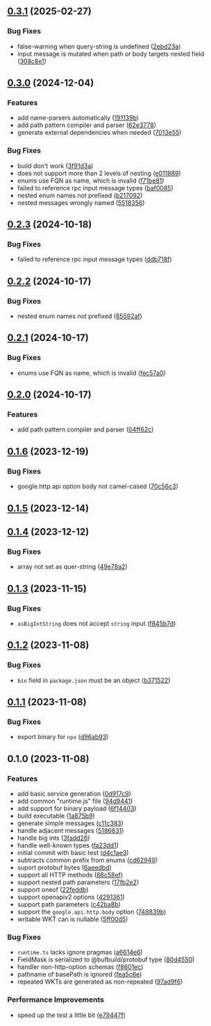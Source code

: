 

## [0.3.1](https://github.com/h2oai/protoc-gen-grpc-gateway-es/compare/v0.3.0...v0.3.1) (2025-02-27)


### Bug Fixes

* false-warning when query-string is undefined ([2ebd23a](https://github.com/h2oai/protoc-gen-grpc-gateway-es/commit/2ebd23ac66e222fc658316f36495ee7bc58a2d8f))
* input message is mutated when path or body targets nested field ([308c8e1](https://github.com/h2oai/protoc-gen-grpc-gateway-es/commit/308c8e14d576d5effbf306487c0c771e12691bd7))

## [0.3.0](https://github.com/h2oai/protoc-gen-grpc-gateway-es/compare/v0.1.6...v0.3.0) (2024-12-04)


### Features

* add name-parsers automatically ([191139b](https://github.com/h2oai/protoc-gen-grpc-gateway-es/commit/191139b82e2f75164be0ac6f3b76c8c70381c586))
* add path pattern compiler and parser ([62e3778](https://github.com/h2oai/protoc-gen-grpc-gateway-es/commit/62e3778f2b39a6ee1e1dad7dbb5d258ff0bc77c2))
* generate external dependencies when needed ([7013e55](https://github.com/h2oai/protoc-gen-grpc-gateway-es/commit/7013e5579c4baaad8fa2db9cf4248670ee4beaa8))


### Bug Fixes

* build don't work ([3f91d3a](https://github.com/h2oai/protoc-gen-grpc-gateway-es/commit/3f91d3a30fd3bd13bb8b58a0ab1c953a4a11e846))
* does not support more than 2 levels of nesting ([e011889](https://github.com/h2oai/protoc-gen-grpc-gateway-es/commit/e011889e7fe22cc8e5a2e114324b1af1fdd06527))
* enums use FQN as name, which is invalid ([f71be81](https://github.com/h2oai/protoc-gen-grpc-gateway-es/commit/f71be81f7b885267df17048fc0b8b1dcf98687fa))
* failed to reference rpc input message types ([baf0085](https://github.com/h2oai/protoc-gen-grpc-gateway-es/commit/baf0085bc70fdd73c512a4006e7b2bfa9fff0370))
* nested enum names not prefixed ([b217092](https://github.com/h2oai/protoc-gen-grpc-gateway-es/commit/b21709294ff4f876db96de930195f333d737e062))
* nested messages wrongly named ([5518356](https://github.com/h2oai/protoc-gen-grpc-gateway-es/commit/55183560c72c60c8591e2eabec2a84f08486a3a8))

## [0.2.3](https://github.com/h2oai/protoc-gen-grpc-gateway-es/compare/v0.2.2...v0.2.3) (2024-10-18)


### Bug Fixes

* failed to reference rpc input message types ([ddb718f](https://github.com/h2oai/protoc-gen-grpc-gateway-es/commit/ddb718fc6500baf57b2bb97391db69e19df8d94a))

## [0.2.2](https://github.com/h2oai/protoc-gen-grpc-gateway-es/compare/v0.2.1...v0.2.2) (2024-10-17)


### Bug Fixes

* nested enum names not prefixed ([85592af](https://github.com/h2oai/protoc-gen-grpc-gateway-es/commit/85592afccbec64c906727a8531eafd92e70ef70f))

## [0.2.1](https://github.com/h2oai/protoc-gen-grpc-gateway-es/compare/v0.2.0...v0.2.1) (2024-10-17)


### Bug Fixes

* enums use FQN as name, which is invalid ([fec57a0](https://github.com/h2oai/protoc-gen-grpc-gateway-es/commit/fec57a09c4a5eebbf7dc1cf165f640b8c9728bdf))

## [0.2.0](https://github.com/h2oai/protoc-gen-grpc-gateway-es/compare/v0.1.6...v0.2.0) (2024-10-17)


### Features

* add path pattern compiler and parser ([04ff62c](https://github.com/h2oai/protoc-gen-grpc-gateway-es/commit/04ff62cfb44afa629562697149e28ecd8a72039f))

## [0.1.6](https://github.com/czabaj/protoc-gen-grpc-gateway-es/compare/v0.1.5...v0.1.6) (2023-12-19)


### Bug Fixes

* google.http.api option body not camel-cased ([70c56c3](https://github.com/czabaj/protoc-gen-grpc-gateway-es/commit/70c56c30316d4064defffed9f69e6a757be359f4))

## [0.1.5](https://github.com/czabaj/protoc-gen-grpc-gateway-es/compare/v0.1.4...v0.1.5) (2023-12-14)

## [0.1.4](https://github.com/czabaj/protoc-gen-grpc-gateway-es/compare/v0.1.3...v0.1.4) (2023-12-12)


### Bug Fixes

* array not set as quer-string ([49e78a2](https://github.com/czabaj/protoc-gen-grpc-gateway-es/commit/49e78a2a10b1b9caf5a4e04d5e348799751a7dcb))

## [0.1.3](https://github.com/czabaj/protoc-gen-grpc-gateway-es/compare/v0.1.2...v0.1.3) (2023-11-15)


### Bug Fixes

* `asBigIntString` does not accept `string` input ([f845b7d](https://github.com/czabaj/protoc-gen-grpc-gateway-es/commit/f845b7d90407c9d162b9bae0b6a004b3a89f039f))

## [0.1.2](https://github.com/czabaj/protoc-gen-grpc-gateway-es/compare/v0.1.1...v0.1.2) (2023-11-08)


### Bug Fixes

* `bin` field in `package.json` must be an object ([b371522](https://github.com/czabaj/protoc-gen-grpc-gateway-es/commit/b371522367d8a8c09cebe361597177c16a458e2d))

## [0.1.1](https://github.com/czabaj/protoc-gen-grpc-gateway-es/compare/v0.1.0...v0.1.1) (2023-11-08)


### Bug Fixes

* export binary for `npx` ([d96ab93](https://github.com/czabaj/protoc-gen-grpc-gateway-es/commit/d96ab930caa21e91f211de96c80626c296420c8b))

## 0.1.0 (2023-11-08)


### Features

* add basic service generation ([0d917c9](https://github.com/czabaj/protoc-gen-grpc-gateway-es/commit/0d917c901982cf985ecaeea27277a5a2fefb1fe4))
* add common "runtime.js" file ([94d9441](https://github.com/czabaj/protoc-gen-grpc-gateway-es/commit/94d94412b33eeb11f01fa60db63b09d3edaabd53))
* add support for binary payload ([6f14403](https://github.com/czabaj/protoc-gen-grpc-gateway-es/commit/6f1440390d38e260669bf7cb80fe0b4c0c5ab44e))
* build executable ([1a875b9](https://github.com/czabaj/protoc-gen-grpc-gateway-es/commit/1a875b9dde6299f1a6d978b2e7acea8943186867))
* generate simple messages ([c11c383](https://github.com/czabaj/protoc-gen-grpc-gateway-es/commit/c11c383110bc935e8132394e2d783935fedfaf2e))
* handle adjacent messages ([5186631](https://github.com/czabaj/protoc-gen-grpc-gateway-es/commit/518663106bdf8cb2f82a02d473b272d73c2a1a18))
* handle big ints ([3fadd26](https://github.com/czabaj/protoc-gen-grpc-gateway-es/commit/3fadd26982e65fdc894f8dd25e2c0746c5b44a64))
* handle well-known types ([fa23dd1](https://github.com/czabaj/protoc-gen-grpc-gateway-es/commit/fa23dd1583d651b42a573b276da12bfcab44af2e))
* initial commit with basic test ([d4c1ae3](https://github.com/czabaj/protoc-gen-grpc-gateway-es/commit/d4c1ae3289ea817a854802969bc02a6bce6ba93a))
* subtracts common prefix from enums ([cd62949](https://github.com/czabaj/protoc-gen-grpc-gateway-es/commit/cd6294928b1e674b32a5ef98a57a98086157dd54))
* suport protobuf bytes ([6aeedbd](https://github.com/czabaj/protoc-gen-grpc-gateway-es/commit/6aeedbd6fa3382db9b8f644497d7e0d04ed6b5b1))
* support all HTTP methods ([86c58ef](https://github.com/czabaj/protoc-gen-grpc-gateway-es/commit/86c58ef60b78660cf0430532b3812b62cb380e2e))
* support nested path parameters ([17fb2e2](https://github.com/czabaj/protoc-gen-grpc-gateway-es/commit/17fb2e2a63adc7351f8eedc9dfa561a98c672c31))
* support oneof ([22feddb](https://github.com/czabaj/protoc-gen-grpc-gateway-es/commit/22feddbfe91c08bce2be4e6847aafa4ed0e77997))
* support openapiv2 options ([4291361](https://github.com/czabaj/protoc-gen-grpc-gateway-es/commit/42913615cb2d2d607939c73cf23ed24f30b9b6bd))
* support path parameters ([c42ba8b](https://github.com/czabaj/protoc-gen-grpc-gateway-es/commit/c42ba8b976bc2a56a3a68ee01381e0bac9ff1c83))
* support the `google.api.http.body` option ([748839b](https://github.com/czabaj/protoc-gen-grpc-gateway-es/commit/748839b5ecef1dbef8dc82b6494693b6f8be3312))
* writable WKT can is nullable ([5ff00d5](https://github.com/czabaj/protoc-gen-grpc-gateway-es/commit/5ff00d5e5a88a586fdff3db1216d05d8e6de7a8f))


### Bug Fixes

* `runtime.ts` lacks ignore pragmas ([a6614e6](https://github.com/czabaj/protoc-gen-grpc-gateway-es/commit/a6614e6c92474557017f900e48b60d53678e7a02))
* FieldMask is serialized to @bufbuild/protobuf type ([80d4550](https://github.com/czabaj/protoc-gen-grpc-gateway-es/commit/80d4550f35b2cf3c8962a71fa8091f98c7589aae))
* handler non-http-option schemas ([f8601ec](https://github.com/czabaj/protoc-gen-grpc-gateway-es/commit/f8601ecee479e704d37530ff92b4e89dbb03f702))
* pathname of basePath is ignored ([fea5c6e](https://github.com/czabaj/protoc-gen-grpc-gateway-es/commit/fea5c6ed1a03d5c45962b0e97479596ed6dfe1ac))
* repeated WKTs are generated as non-repeated ([97ad9f6](https://github.com/czabaj/protoc-gen-grpc-gateway-es/commit/97ad9f6c8b7b720d15fc32234cbacf4d40d54271))


### Performance Improvements

* speed up the test a little bit ([e79447f](https://github.com/czabaj/protoc-gen-grpc-gateway-es/commit/e79447f64563ede84e90c117d6380f3e107020d8))
